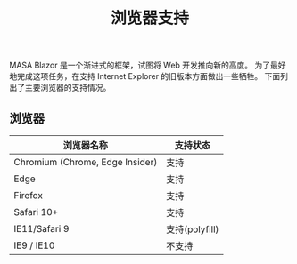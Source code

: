 ﻿---
order: 1
title: 浏览器支持
---

MASA Blazor 是一个渐进式的框架，试图将 Web 开发推向新的高度。 为了最好地完成这项任务，在支持 Internet Explorer 的旧版本方面做出一些牺牲。
下面列出了主要浏览器的支持情况。


## 浏览器

<div class="overflow-hidden mb-4 m-sheet m-sheet--outlined theme--light rounded">
	<div class="m-data-table theme--light">
		<div class="m-data-table__wrapper">
			<table>
				<thead>
					<tr>
						<th>浏览器名称</th>
						<th>支持状态</th>
					</tr>
				</thead> 
				<tbody>
					<tr>
						<td>Chromium (Chrome, Edge Insider)</td> 
						<td>支持</td>
					</tr>
					<tr>
						<td>Edge</td> 
						<td>支持</td>
					</tr> 
					<tr>
						<td>Firefox</td> 
						<td>支持</td>
					</tr>
					<tr>
						<td>Safari 10+</td> 
						<td>支持</td>
					</tr>
					<tr>
						<td>IE11/Safari 9</td>
						<td>支持(polyfill)</td>
					</tr> 
					<tr>
						<td>IE9 / IE10</td> 
						<td>不支持</td>
					</tr>
				</tbody>
			</table>
		</div>
	</div>
</div>